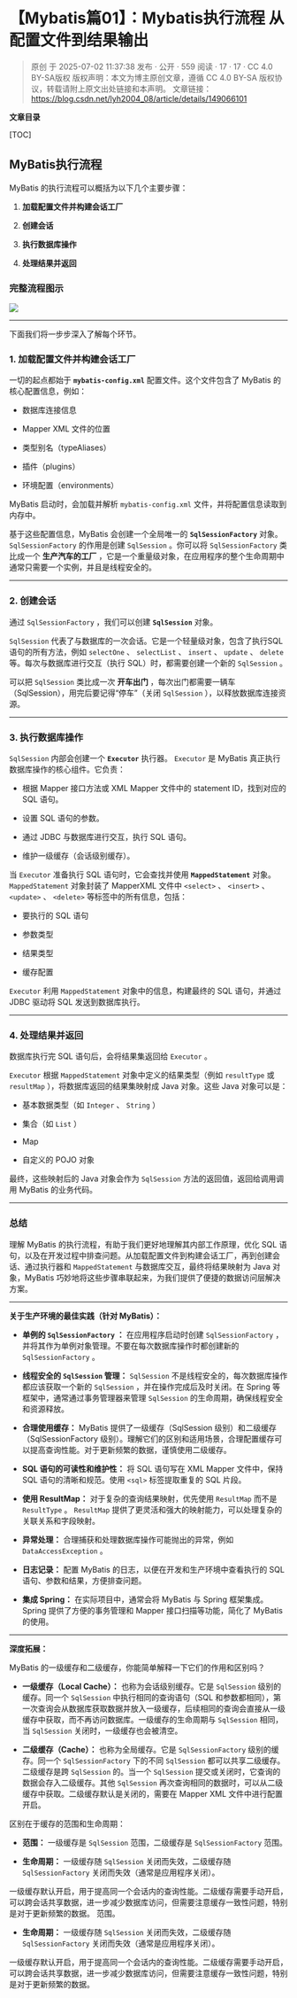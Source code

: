 # 【Mybatis篇01】：Mybatis执行流程 从配置文件到结果输出

> 原创 于 2025-07-02 11:37:38 发布 · 公开 · 559 阅读 · 17 · 17 · CC 4.0 BY-SA版权 版权声明：本文为博主原创文章，遵循 CC 4.0 BY-SA 版权协议，转载请附上原文出处链接和本声明。
> 文章链接：https://blog.csdn.net/lyh2004_08/article/details/149066101

**文章目录**

[TOC]



## MyBatis执行流程

MyBatis 的执行流程可以概括为以下几个主要步骤：

> 

1.  **加载配置文件并构建会话工厂** 

2.  **创建会话** 

3.  **执行数据库操作** 

4.  **处理结果并返回** 

### 完整流程图示

![](./assets/035_1.svg)

---

下面我们将一步步深入了解每个环节。

### 1. 加载配置文件并构建会话工厂

一切的起点都始于 **`mybatis-config.xml`** 配置文件。这个文件包含了 MyBatis 的核心配置信息，例如：

- 数据库连接信息

- Mapper XML 文件的位置

- 类型别名（typeAliases）

- 插件（plugins）

- 环境配置（environments）

MyBatis 启动时，会加载并解析 `mybatis-config.xml` 文件，并将配置信息读取到内存中。

基于这些配置信息，MyBatis 会创建一个全局唯一的 **`SqlSessionFactory`** 对象。 `SqlSessionFactory` 的作用是创建 `SqlSession` 。你可以将 `SqlSessionFactory` 类比成一个 **生产汽车的工厂** ，它是一个重量级对象，在应用程序的整个生命周期中通常只需要一个实例，并且是线程安全的。

---

### 2. 创建会话

通过 `SqlSessionFactory` ，我们可以创建 **`SqlSession`** 对象。

`SqlSession` 代表了与数据库的一次会话。它是一个轻量级对象，包含了执行SQL语句的所有方法，例如 `selectOne` 、 `selectList` 、 `insert` 、 `update` 、 `delete` 等。每次与数据库进行交互（执行 SQL）时，都需要创建一个新的 `SqlSession` 。

可以把 `SqlSession` 类比成一次 **开车出门** ，每次出门都需要一辆车（SqlSession），用完后要记得“停车”（关闭 `SqlSession` ），以释放数据库连接资源。

---

### 3. 执行数据库操作

`SqlSession` 内部会创建一个 **`Executor`** 执行器。 `Executor` 是 MyBatis 真正执行数据库操作的核心组件。它负责：

- 根据 Mapper 接口方法或 XML Mapper 文件中的 statement ID，找到对应的 SQL 语句。

- 设置 SQL 语句的参数。

- 通过 JDBC 与数据库进行交互，执行 SQL 语句。

- 维护一级缓存（会话级别缓存）。

当 `Executor` 准备执行 SQL 语句时，它会查找并使用 **`MappedStatement`** 对象。 `MappedStatement` 对象封装了 MapperXML 文件中 `<select>` 、 `<insert>` 、 `<update>` 、 `<delete>` 等标签中的所有信息，包括：

- 要执行的 SQL 语句

- 参数类型

- 结果类型

- 缓存配置

`Executor` 利用 `MappedStatement` 对象中的信息，构建最终的 SQL 语句，并通过 JDBC 驱动将 SQL 发送到数据库执行。

---

### 4. 处理结果并返回

数据库执行完 SQL 语句后，会将结果集返回给 `Executor` 。

`Executor` 根据 `MappedStatement` 对象中定义的结果类型（例如 `resultType` 或 `resultMap` ），将数据库返回的结果集映射成 Java 对象。这些 Java 对象可以是：

- 基本数据类型（如 `Integer` 、 `String` ）

- 集合（如 `List` ）

- Map

- 自定义的 POJO 对象

最终，这些映射后的 Java 对象会作为 `SqlSession` 方法的返回值，返回给调用调用 MyBatis 的业务代码。

---

### 总结

理解 MyBatis 的执行流程，有助于我们更好地理解其内部工作原理，优化 SQL 语句，以及在开发过程中排查问题。从加载配置文件到构建会话工厂，再到创建会话、通过执行器和 `MappedStatement` 与数据库交互，最终将结果映射为 Java 对象，MyBatis 巧妙地将这些步骤串联起来，为我们提供了便捷的数据访问层解决方案。

---

**关于生产环境的最佳实践（针对 MyBatis）：** 

-  **单例的 `SqlSessionFactory` ：** 在应用程序启动时创建 `SqlSessionFactory` ，并将其作为单例对象管理。不要在每次数据库操作时都创建新的 `SqlSessionFactory` 。

-  **线程安全的 `SqlSession` 管理：** `SqlSession` 不是线程安全的，每次数据库操作都应该获取一个新的 `SqlSession` ，并在操作完成后及时关闭。在 Spring 等框架中，通常通过事务管理器来管理 `SqlSession` 的生命周期，确保线程安全和资源释放。

-  **合理使用缓存：** MyBatis 提供了一级缓存（SqlSession 级别）和二级缓存（SqlSessionFactory 级别）。理解它们的区别和适用场景，合理配置缓存可以提高查询性能。对于更新频繁的数据，谨慎使用二级缓存。

-  **SQL 语句的可读性和维护性：** 将 SQL 语句写在 XML Mapper 文件中，保持 SQL 语句的清晰和规范。使用 `<sql>` 标签提取重复的 SQL 片段。

-  **使用 ResultMap：** 对于复杂的查询结果映射，优先使用 `ResultMap` 而不是 `ResultType` 。 `ResultMap` 提供了更灵活和强大的映射能力，可以处理复杂的关联关系和字段映射。

-  **异常处理：** 合理捕获和处理数据库操作可能抛出的异常，例如 `DataAccessException` 。

-  **日志记录：** 配置 MyBatis 的日志，以便在开发和生产环境中查看执行的 SQL 语句、参数和结果，方便排查问题。

-  **集成 Spring：** 在实际项目中，通常会将 MyBatis 与 Spring 框架集成。Spring 提供了方便的事务管理和 Mapper 接口扫描等功能，简化了 MyBatis 的使用。

---

**深度拓展：** 

MyBatis 的一级缓存和二级缓存，你能简单解释一下它们的作用和区别吗？

-  **一级缓存（Local Cache）：** 也称为会话级别缓存。它是 `SqlSession` 级别的缓存。同一个 `SqlSession` 中执行相同的查询语句（SQL 和参数都相同），第一次查询会从数据库获取数据并放入一级缓存，后续相同的查询会直接从一级缓存中获取，而不再访问数据库。一级缓存的生命周期与 `SqlSession` 相同，当 `SqlSession` 关闭时，一级缓存也会被清空。

-  **二级缓存（Cache）：** 也称为全局缓存。它是 `SqlSessionFactory` 级别的缓存。同一个 `SqlSessionFactory` 下的不同 `SqlSession` 都可以共享二级缓存。二级缓存是跨 `SqlSession` 的。当一个 `SqlSession` 提交或关闭时，它查询的数据会存入二级缓存。其他 `SqlSession` 再次查询相同的数据时，可以从二级缓存中获取。二级缓存默认是关闭的，需要在 Mapper XML 文件中进行配置开启。

区别在于缓存的范围和生命周期：

-  **范围：** 一级缓存是 `SqlSession` 范围，二级缓存是 `SqlSessionFactory` 范围。

-  **生命周期：** 一级缓存随 `SqlSession` 关闭而失效，二级缓存随 `SqlSessionFactory` 关闭而失效（通常是应用程序关闭）。

一级缓存默认开启，用于提高同一个会话内的查询性能。二级缓存需要手动开启，可以跨会话共享数据，进一步减少数据库访问，但需要注意缓存一致性问题，特别是对于更新频繁的数据。
范围。

-  **生命周期：** 一级缓存随 `SqlSession` 关闭而失效，二级缓存随 `SqlSessionFactory` 关闭而失效（通常是应用程序关闭）。

一级缓存默认开启，用于提高同一个会话内的查询性能。二级缓存需要手动开启，可以跨会话共享数据，进一步减少数据库访问，但需要注意缓存一致性问题，特别是对于更新频繁的数据。